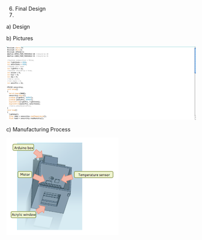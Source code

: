 6. Final Design
7. 
  a) Design

  b) Pictures
  
![Code](https://github.com/MathHeads/Engineeringprojects/blob/master/pictures/Screen%20Shot%202014-12-08%20at%202.43.37%20PM.png)
  
  c) Manufacturing Process
  
![Motor](https://github.com/MathHeads/Engineeringprojects/blob/master/Screen%20Shot%202014-12-08%20at%201.36.52%20PM.png)
